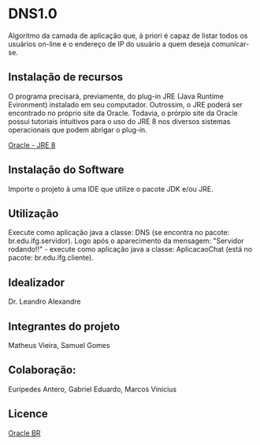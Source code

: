 # DNS1.0


 Algoritmo da camada de aplicação que, à priori é capaz de listar todos os usuários on-line e o endereço de IP do usuário a quem deseja comunicar-se. 
 
## Instalação de recursos

 O programa precisará, previamente, do plug-in JRE (Java Runtime Evironment) instalado em seu computador. Outrossim, o JRE poderá ser encontrado no próprio site da Oracle. Todavia, o prórpio site da Oracle possui tutoriais intuitivos para o uso do JRE 8 nos diversos sistemas operacionais que podem abrigar o plug-in. 

[Oracle - JRE 8](https://www.oracle.com/technetwork/pt/java/javase/downloads/jre8-downloads-2133155.html)

## Instalação do Software

  Importe o projeto à uma IDE que utilize o pacote JDK e/ou JRE.

 ## Utilização
 
 Execute como aplicação java a classe: DNS (se encontra no pacote: br.edu.ifg.servidor).
 Logo após o aparecimento da mensagem: "Servidor rodando!!" - execute como aplicação java a classe: AplicacaoChat (está no pacote:
 br.edu.ifg.cliente).
 
 ## Idealizador
 
  Dr. Leandro Alexandre
  
  ## Integrantes do projeto
  
  Matheus Vieira, 
  Samuel Gomes
    
  ## Colaboração:
  
  Eurípedes Antero, 
  Gabriel Eduardo, 
  Marcos Vinícius 
 
 ## Licence
 
 [Oracle BR](https://www.oracle.com/br/index.html)

